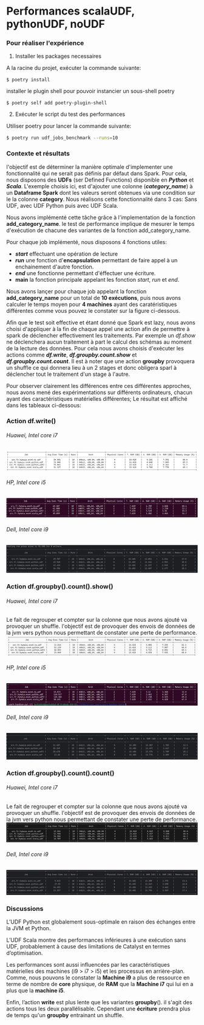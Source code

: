 # Performances scalaUDF, pythonUDF, noUDF

### Pour réaliser l'expérience
1. Installer les packages necessaires

A la racine du projet, exécuter la commande suivante:

```shell
$ poetry install
```

installer le plugin shell pour pouvoir instancier un sous-shell poetry 

```shell
$ poetry self add poetry-plugin-shell
```

2. Exécuter le script du test des performances

Utiliser poetry pour lancer la commande suivante:

```bash
$ poetry run udf_jobs_benchmark --runs=10
```

### Contexte et résultats

l'objectif est de déterminer la manière optimale d'implementer une fonctionnalité qui ne serait pas définis par défaut dans Spark. Pour cela, nous disposons des **UDFs** (ser Defined Functions) disponible en **_Python_** et **_Scala_**. L'exemple choisis ici, est d'ajouter une colonne (**_category\_name_**) à un **Dataframe Spark** dont les valeurs seront obtenues via une condition sur le la colonne **category**. Nous réalisons cette 
fonctionnalité dans 3 cas: Sans UDF, avec UDF Python puis avec UDF Scala.

Nous avons implémenté cette tâche grâce à l'implementation de la fonction **add_category_name**. le test de performance implique de mesurer le temps d'exécution de chacune des variantes de la
fonction add_category_name. 
 
Pour chaque job implémenté, nous disposons 4 fonctions utiles: 

- **_start_** effectuant une opération de lecture  
- **_run_** une fonction d'**encapsulation** permettant de faire appel à un enchainement d'autre fonction. 
- **_end_** une fonctionne permettant d'éffectuer une écriture.
- **__main__** la fonction principale appelant les fonction _start_, _run_ et _end_.

Nous avons lançer pour chaque job appelant la fonction **add_category_name** pour un total de **10 exécutions**, puis nous avons calculer le temps moyen pour **4 machines** ayant des caratéristiques différentes comme vous pouvez le constater sur la figure ci-dessous.

Afin que le test soit effective et étant donné que Spark est lazy, nous avons choisi d'appliquer à la fin de chaque appel une action afin de permettre à spark de déclencher effectivement les traitements. Par exemple un _df.show_ ne déclenchera aucun traitement à part le calcul des schémas au moment de la lecture des données. Pour cela nous avons choisis d'exécuter les actions comme **_df.write_**, **_df.groupby.count.show_** et **_df.groupby.count.count_**. Il est à noter que une action **groupby** provoquera un shuffle ce qui donnera lieu à un 2 stages et donc obligera sparl à déclencher tout le traitement d'un stage à l'autre. 

Pour observer clairement les différences entre ces différentes approches, nous avons mené des expérimentations sur différents ordinateurs, chacun ayant des caractéristiques matérielles différentes; Le résultat est affiché dans les tableaux ci-dessous:


### Action df.write()
###### Huawei, Intel core i7
![A text](/assets/udfVSnoudf_benchmark.png)

###### HP, Intel core i5
![A text](/assets/udfVSnoudf_hp.png)

###### Dell, Intel core i9
![A text](/assets/udfVSnoudf_dell.png)

### Action df.groupby().count().show()
###### Huawei, Intel core i7
Le fait de regrouper et compter sur la colonne que nous avons ajouté va provoquer un shuffle. l'objectif est de provoquer des envois de données de la jvm vers python nous permettant de constater une perte de performance.
![A text](/assets/udf_groupby_huawei.png)

###### HP, Intel core i5
![A text](/assets/udf_groupby_hp.png)

###### Dell, Intel core i9
![A text](/assets/udf_groupby_dell.png)

### Action df.groupby().count().count()
###### Huawei, Intel core i7
Le fait de regrouper et compter sur la colonne que nous avons ajouté va provoquer un shuffle. l'objectif est de provoquer des envois de données de la jvm vers python nous permettant de constater une perte de performance.
![A text](/assets/udf_groupby_count_count_huawei.png)

###### Dell, Intel core i9
![A text](/assets/udf_groupby_count_count_dell.png)


### Discussions

L’UDF Python est globalement sous-optimale en raison des échanges entre la JVM et Python. 

L’UDF Scala montre des performances inférieures à une exécution sans UDF, probablement à cause des limitations de Catalyst en termes d’optimisation. 

Les performances sont aussi influencées par les caractéristiques matérielles des machines (i9 > i7 > i5) et les processus en arrière-plan. Comme, nous pouvons le constater la **Machine i9** a plus de ressource en terme de nombre de **core** physique, de **RAM** que la **Machine i7** qui lui en a plus que la **machine i5**.

Enfin, l’action **write** est plus lente que les variantes **groupby**(). il s'agit des actions tous les deux parallélisable. Cependant une **écriture** prendra plus de temps qu'un **groupby** entrainant un shuffle. 



